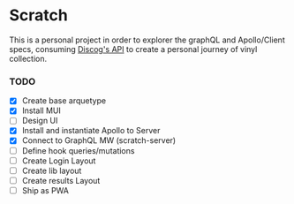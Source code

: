 # Scratch
This is a personal project in order to explorer the graphQL and Apollo/Client specs, consuming [Discog's API](https://www.discogs.com/developers) to create a personal journey of vinyl collection. 

### TODO
- [x] Create base arquetype
- [X] Install MUI
- [ ] Design UI
- [X] Install and instantiate Apollo to Server
- [X] Connect to GraphQL MW (scratch-server)
- [ ] Define hook queries/mutations 
- [ ] Create Login Layout
- [ ] Create lib layout
- [ ] Create results Layout
- [ ] Ship as PWA